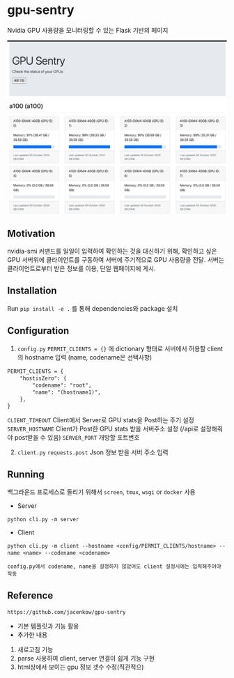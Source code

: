 # gpu-sentry
Nvidia GPU 사용량을 모니터링할 수 있는 Flask 기반의 페이지

![Monitor](img/monitor.png)

## Motivation
nvidia-smi 커맨드를 일일이 입력하여 확인하는 것을 대신하기 위해, 확인하고 싶은 GPU 서버위에 클라이언트를 구동하여
서버에 주기적으로 GPU 사용량을 전달. 서버는 클라이언트로부터 받은 정보를 이용, 단일 웹페이지에 게시.


## Installation
Run `pip install -e .` 를 통해 dependencies와 package 설치

## Configuration
1. `config.py`
`PERMIT_CLIENTS = {}` 에 dictionary 형태로 서버에서 허용할 client의 hostname 입력 (name, codename은 선택사항)
```
PERMIT_CLIENTS = {
    "hostisZero": {
        "codename": "root",
        "name": "(hostname1)",
    },
}
```
`CLIENT_TIMEOUT` Client에서 Server로 GPU stats을 Post하는 주기 설정
`SERVER_HOSTNAME`  Client가 Post한 GPU stats 받을 서버주소 설정 (/api로 설정해줘야 post받을 수 있음)
`SERVER_PORT` 개방할 포트번호

2. `client.py`
`requests.post` Json 정보 받을 서버 주소 입력


## Running
백그라운드 프로세스로 돌리기 위해서 `screen`, `tmux`, `wsgi` or `docker` 사용

- Server
```
python cli.py -m server
```

- Client
```
python cli.py -m client --hostname <config/PERMIT_CLIENTS/hostname> --name <name> --codename <codename>
```
`config.py에서 codename, name을 설정하지 않았어도 client 설정시에는 입력해주어야 작동`

## Reference
```
https://github.com/jacenkow/gpu-sentry
```
- 기본 템플릿과 기능 활용
- 추가한 내용
1. 새로고침 기능
2. parse 사용하여 client, server 연결이 쉽게 기능 구현
3. html상에서 보이는 gpu 정보 갯수 수정(직관적으)



